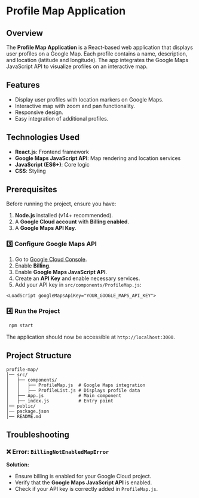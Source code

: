 # Profile Map Application

## Overview
The **Profile Map Application** is a React-based web application that displays user profiles on a Google Map. Each profile contains a name, description, and location (latitude and longitude). The app integrates the Google Maps JavaScript API to visualize profiles on an interactive map.

## Features
- Display user profiles with location markers on Google Maps.
- Interactive map with zoom and pan functionality.
- Responsive design.
- Easy integration of additional profiles.

## Technologies Used
- **React.js**: Frontend framework
- **Google Maps JavaScript API**: Map rendering and location services
- **JavaScript (ES6+)**: Core logic
- **CSS**: Styling

## Prerequisites
Before running the project, ensure you have:
1. **Node.js** installed (v14+ recommended).
2. A **Google Cloud account** with **Billing enabled**.
3. A **Google Maps API Key**.




### 3️⃣ Configure Google Maps API
1. Go to [Google Cloud Console](https://console.cloud.google.com/).
2. Enable **Billing**.
3. Enable **Google Maps JavaScript API**.
4. Create an **API Key** and enable necessary services.
5. Add your API key in `src/components/ProfileMap.js`:
```tsx
<LoadScript googleMapsApiKey="YOUR_GOOGLE_MAPS_API_KEY">
```

### 4️⃣ Run the Project
```sh
 npm start
```
The application should now be accessible at `http://localhost:3000`.

## Project Structure
```
profile-map/
│── src/
│   ├── components/
│   │   ├── ProfileMap.js  # Google Maps integration
│   │   ├── ProfileList.js # Displays profile data
│   ├── App.js             # Main component
│   ├── index.js           # Entry point
│── public/
│── package.json
│── README.md
```

## Troubleshooting
### ❌ Error: `BillingNotEnabledMapError`
**Solution:**
- Ensure billing is enabled for your Google Cloud project.
- Verify that the **Google Maps JavaScript API** is enabled.
- Check if your API key is correctly added in `ProfileMap.js`.

